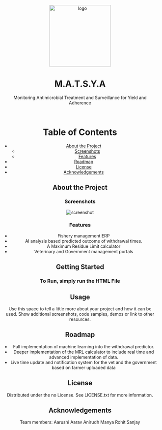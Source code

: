 <!--
Hey, thanks for using the awesome-readme-template template.
If you have any enhancements, then fork this project and create a pull request
or just open an issue with the label "enhancement".

Don't forget to give this project a star for additional support ;)
Maybe you can mention me or this repo in the acknowledgements too
-->
<div align="center">

  <img src="https://i.postimg.cc/0QMSTWpL/IMG-0051.png" alt="logo" width="200" height="auto" />
  <h1>M.A.T.S.Y.A</h1>
  
  <p>
    Monitoring Antimicrobial Treatment and Surveillance for Yield and Adherence
  </p>

<br />

<!-- Table of Contents -->

# Table of Contents

- [About the Project](#about-the-project)
  - [Screenshots](#screenshots)
  - [Features](#features)
- [Roadmap](#roadmap)
- [License](#license)
- [Acknowledgements](#acknowledgements)

<!-- About the Project -->

## About the Project

<!-- Screenshots -->

### Screenshots

<div align="center"> 
  <img src="https://placehold.co/600x400?text=Your+Screenshot+here" alt="screenshot" />
</div>

<!-- Features -->

### Features

- Fishery management ERP
- AI analysis based predicted outcome of withdrawal times.
- A Maximum Residue Limit calculator
- Veterinary and Government management portals

<!-- Getting Started -->

## Getting Started

<!-- Running -->

### To Run, simply run the HTML File

<!-- Usage -->

## Usage

Use this space to tell a little more about your project and how it can be used. Show additional screenshots, code samples, demos or link to other resources.

<!-- Roadmap -->

## Roadmap

- Full implementation of machine learning into the withdrawal predictor.
- Deeper implementation of the MRL calculator to include real time and advanced implementation of data.
- Live time update and notification system for the vet and the government based on farmer uploaded data
<!-- License -->

## License

Distributed under the no License. See LICENSE.txt for more information.

<!-- Acknowledgments -->

## Acknowledgements

Team members:
Aarushi
Aarav
Anirudh
Manya
Rohit
Sanjay
